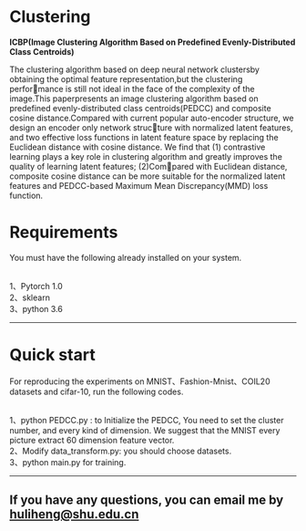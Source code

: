 # Clustering <br>
****ICBP(Image Clustering Algorithm Based on Predefined
Evenly-Distributed Class Centroids)****

The clustering algorithm based on deep neural network clustersby obtaining the optimal feature representation,but the clustering performance is still not ideal in the face of the complexity of the image.This paperpresents an image clustering algorithm based on predefined evenly-distributed
class centroids(PEDCC) and composite cosine distance.Compared with current popular auto-encoder structure, we design an encoder only network structure with normalized latent features, and two effective loss functions in latent feature space by replacing the Euclidean distance with cosine distance.
We find that (1) contrastive learning plays a key role in clustering algorithm and greatly improves the quality of learning latent features; (2)Compared with Euclidean distance, composite cosine distance can be more suitable for the normalized latent features and PEDCC-based Maximum Mean
Discrepancy(MMD) loss function. 

# Requirements <br>
You must have the following already installed on your system. <br><br>

1、Pytorch 1.0 <br>
2、sklearn <br>
3、python 3.6 <br>

***

# Quick start <br>
For reproducing the experiments on MNIST、Fashion-Mnist、COIL20 datasets and cifar-10, run the following codes. <br><br>

1、python PEDCC.py : to Initialize the PEDCC, You need to set the cluster number, and every kind of dimension. We suggest that the MNIST every picture extract 60 dimension feature vector. <br>
2、Modify data_transform.py: you should choose datasets. <br>
3、python main.py for training. <br>


***


## If you have any questions, you can email me by huliheng@shu.edu.cn
